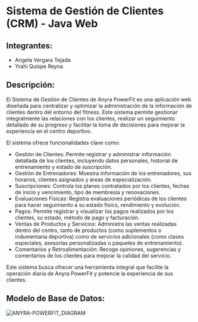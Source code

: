 # Sistema de Gestión de Clientes (CRM) - Java Web

## Integrantes:
- Angela Vergara Tejada
- Yrahi Quispe Reyna

## Descripción:
El Sistema de Gestión de Clientes de Anyra PowerFit es una aplicación web diseñada para centralizar y optimizar la administración de la información de clientes dentro del entorno del fitness. Este sistema permite gestionar integralmente las relaciones con los clientes, realizar un seguimiento detallado de su progreso y facilitar la toma de decisiones para mejorar la experiencia en el centro deportivo.

El sistema ofrece funcionalidades clave como:

- Gestión de Clientes: Permite registrar y administrar información detallada de los clientes, incluyendo datos personales, historial de entrenamiento y estado de suscripción.
- Gestión de Entrenadores: Muestra información de los entrenadores, sus horarios, clientes asignados y áreas de especialización.
- Suscripciones: Controla los planes contratados por los clientes, fechas de inicio y vencimiento, tipo de membresía y renovaciones.
- Evaluaciones Físicas: Registra evaluaciones periódicas de los clientes para hacer seguimiento a su estado físico, rendimiento y evolución.
- Pagos: Permite registrar y visualizar los pagos realizados por los clientes, su estado, método de pago y facturación.
- Ventas de Productos y Servicios: Administra las ventas realizadas dentro del centro, tanto de productos (como suplementos o indumentaria deportiva) como de servicios adicionales (como clases especiales, asesorías personalizadas o paquetes de entrenamiento).
- Comentarios y Retroalimentación: Recoge opiniones, sugerencias y comentarios de los clientes para mejorar la calidad del servicio.

Este sistema busca ofrecer una herramienta integral que facilite la operación diaria de Anyra PowerFit y potencie la experiencia de sus clientes.

## Modelo de Base de Datos:
![ANYRA-POWERFIT_DIAGRAM](https://github.com/user-attachments/assets/85e200a9-3faa-400e-bae1-00c7f2ac0a1e)
